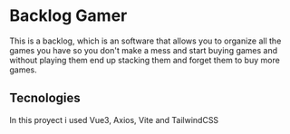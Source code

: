 # Backlog Gamer
This is a backlog, which is an software that allows you to organize all the games you have so you don't make a mess and start buying games and without playing them end up stacking them and forget them to buy more games.

## Tecnologies
In this proyect i used Vue3, Axios, Vite and TailwindCSS
